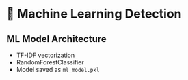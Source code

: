 # 🤖 Machine Learning Detection

## ML Model Architecture

- TF-IDF vectorization
- RandomForestClassifier
- Model saved as `ml_model.pkl`
